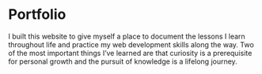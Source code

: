 # Portfolio

I built this website to give myself a place to document the lessons I learn throughout life and practice my web development skills along the way. Two of the most important things I’ve learned are that curiosity is a prerequisite for personal growth and the pursuit of knowledge is a lifelong journey.
